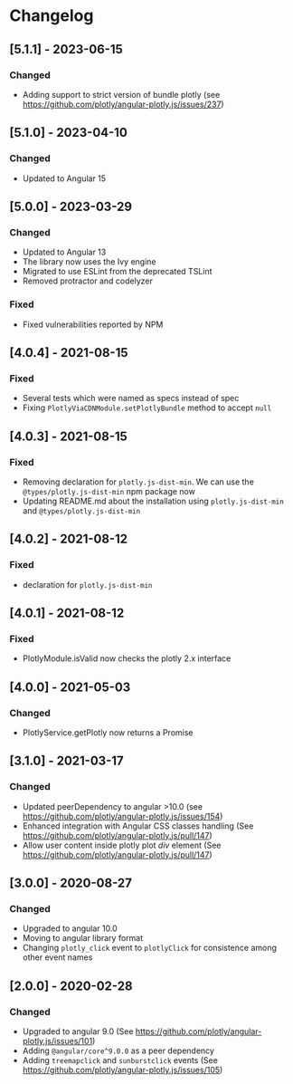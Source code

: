 # Changelog


## [5.1.1] - 2023-06-15
### Changed
- Adding support to strict version of bundle plotly (see https://github.com/plotly/angular-plotly.js/issues/237)

## [5.1.0] - 2023-04-10
### Changed
- Updated to Angular 15

## [5.0.0] - 2023-03-29
### Changed
- Updated to Angular 13
- The library now uses the Ivy engine
- Migrated to use ESLint from the deprecated TSLint
- Removed protractor and codelyzer
### Fixed
- Fixed vulnerabilities reported by NPM

## [4.0.4] - 2021-08-15
### Fixed
- Several tests which were named as specs instead of spec
- Fixing `PlotlyViaCDNModule.setPlotlyBundle` method to accept `null`

## [4.0.3] - 2021-08-15
### Fixed
- Removing declaration for `plotly.js-dist-min`. We can use the `@types/plotly.js-dist-min` npm package now
- Updating README.md about the installation using `plotly.js-dist-min` and `@types/plotly.js-dist-min`

## [4.0.2] - 2021-08-12
### Fixed
- declaration for `plotly.js-dist-min`

## [4.0.1] - 2021-08-12
### Fixed
- PlotlyModule.isValid now checks the plotly 2.x interface

## [4.0.0] - 2021-05-03
### Changed
- PlotlyService.getPlotly now returns a Promise

## [3.1.0] - 2021-03-17
### Changed
- Updated peerDependency to angular >10.0 (see https://github.com/plotly/angular-plotly.js/issues/154)
- Enhanced integration with Angular CSS classes handling (See https://github.com/plotly/angular-plotly.js/pull/147)
- Allow user content inside plotly plot *div* element (See https://github.com/plotly/angular-plotly.js/pull/147)

## [3.0.0] - 2020-08-27
### Changed
- Upgraded to angular 10.0
- Moving to angular library format
- Changing `plotly_click` event to `plotlyClick` for consistence among other event names


## [2.0.0] - 2020-02-28
### Changed
- Upgraded to angular 9.0 (See https://github.com/plotly/angular-plotly.js/issues/101)
- Adding `@angular/core^9.0.0` as a peer dependency
- Adding `treemapclick` and `sunburstclick` events (See https://github.com/plotly/angular-plotly.js/issues/105)
